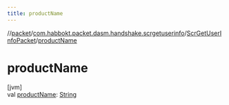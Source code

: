 ```yaml
---
title: productName
---
```

//[packet](../../../index.html)/[com.habbokt.packet.dasm.handshake.scrgetuserinfo](../index.html)/[ScrGetUserInfoPacket](index.html)/[productName](product-name.html)



# productName



[jvm]\
val [productName](product-name.html): [String](https://kotlinlang.org/api/latest/jvm/stdlib/kotlin/-string/index.html)




